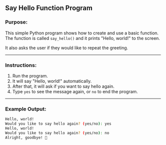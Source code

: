 ## Say Hello Function Program

### Purpose:
This simple Python program shows how to create and use a basic function.
The function is called `say_hello()` and it prints "Hello, world!" to the screen.

It also asks the user if they would like to repeat the greeting.


---

### Instructions:
1. Run the program.
2. It will say "Hello, world!" automatically.
3. After that, it will ask if you want to say hello again.
4. Type `yes` to see the message again, or `no` to end the program.

---

### Example Output:
```bash
Hello, world!
Would you like to say hello again? (yes/no): yes
Hello, world!
Would you like to say hello again? (yes/no): no
Alright, goodbye! 👋